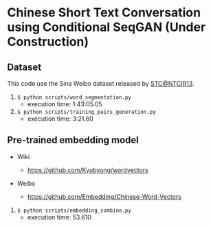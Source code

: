 # Chinese Short Text Conversation using Conditional SeqGAN (Under Construction)

## Dataset
This code use the Sina Weibo dataset released by [STC@NTCIR13](http://ntcirstc.noahlab.com.hk/STC2/stc-cn.htm).

1. `$ python scripts/word_segmentation.py`
    + execution time:  1:43:05.05
2. `$ python scripts/training_pairs_generation.py`
    + execution time:  3:21.60

## Pre-trained embedding model

+ Wiki
    + https://github.com/Kyubyong/wordvectors

+ Weibo
    + https://github.com/Embedding/Chinese-Word-Vectors

1. `$ python scripts/embedding_combine.py`
    + execution time:  53.610